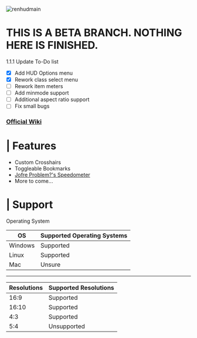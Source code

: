 ![renhudmain](https://user-images.githubusercontent.com/87461596/187691644-4a9e2f4b-4342-4989-8715-edc0da91d577.png)

# THIS IS A BETA BRANCH. NOTHING HERE IS FINISHED.

1.1.1 Update To-Do list

- [x] Add HUD Options menu
- [x] Rework class select menu
- [ ] Rework item meters
- [ ] Add minmode support
- [ ] Additional aspect ratio support
- [ ] Fix small bugs

### [Official Wiki](https://github.com/LunaXCBN/RenHud-V2/wiki)


# | Features

- Custom Crosshairs
- Toggleable Bookmarks
- [Jofre Problem?'s Speedometer](https://gamebanana.com/mods/378554)
- More to come... <br/>

# | Support

Operating System <br/>

| OS | Supported Operating Systems |
| ----------- | ----------- |
| Windows | Supported |
| Linux | Supported |
| Mac | Unsure |

---------------

| Resolutions | Supported Resolutions |
| ----------- | ----------- |
| 16:9 | Supported |
| 16:10 |  Supported |
| 4:3 | Supported |
| 5:4 | Unsupported |
